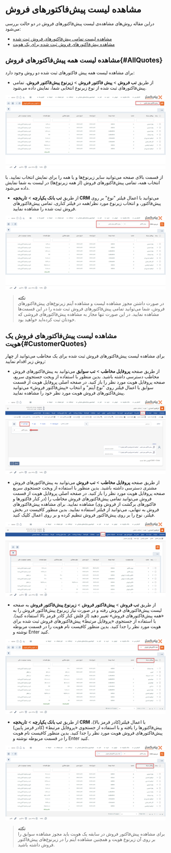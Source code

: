 # مشاهده لیست پیش‌فاکتورهای فروش
دراین مقاله روش‌های مشاهده‌ی لیست پیش‌فاکتورهای فروش در دو حالت بررسی می‌شود:<br>
- [مشاهده لیست تمامی پیش‌فاکتورهای فروش ثبت شده](#AllQuotes)
- [مشاهده پیش‌فاکتورهای فروش ثبت شده برای یک هویت](#CustomerQuotes)

## مشاهده لیست همه پیش‌فاکتورهای فروش{#AllQuotes}
برای مشاهده لیست همه پیش فاکتورهای ثبت شده دو روش وجود دارد:
- از طریق **تب فروش** > **پیش فاکتور فروش** > **زیرنوع پیش‌فاکتور فروش**، تمامی پیش‌فاکتورهای ثبت شده از نوع زیرنوع انتخابی شما،‌ نمایش داده می‌شود.

![مسیر اول نمایش لیست پیش‌فاکتورهای فروش](./Images/all-quoate-list-method1.2.8.3.png)

از قسمت بالای صفحه می‌توانید سایر زیرنوع‌ها و یا همه را برای نمایش انتخاب نمایید. با انتخاب همه، تمامی پیش‌فاکتورهای فروش (از همه زیرنوع‌ها) در لیست به شما نمایش داده می‌شود.

- از طریق **تب بانک یکپارچه** > **تاریخچه CRM**  می‌توانید با اعمال فیلتر "نوع" بر روی پیش‌فاکتور، و انتخاب زیرنوع مورد نظر/همه در فیلتر کناری، تمامی پیش‌فاکتورهای فروش ثبت شده را مشاهده نمایید.

![مسیر دوم نمایش لیست پیش‌فاکتورهای فروش](./Images/all-quoate-list-method2.2.8.3.png)

> **نکته**<br>
> در صورت داشتن مجوز مشاهده لیست و مشاهده آیتم زیرنوع‌های پیش‌فاکتورهای فروش، شما می‌توانید تمامی پیش‌فاکتورهای فروش ثبت شده را در این قسمت‌ها مشاهده نمایید. در این صورت تنها مجاز به مشاهده پیش‌فاکتورهای فروشی که خودتان ثبت کرده‌اید خواهید بود.<br>

## مشاهده لیست پیش‌فاکتورهای فروش یک هویت{#CustomerQuotes}
برای مشاهده لیست پیش‌فاکتورهای فروش ثبت شده برای یک مخاطب می‌توانید از چهار روش زیر اقدام نمایید:<br>

- از طریق صفحه **پروفایل مخاطب** > **تب سوابق** می‌توانید به پیش‌فاکتورهای فروش مخاطب دسترسی داشته باشید. بدین منظور با استفاده از ویجت جستجوی سریع، صفحه پروفایل هویت مورد نظر را باز کنید. در صفحه اصلی پروفایل هویت از قسمت سوابق با اعمال فیلتر روی "نوع آیتم" و انتخاب «پیش‌فاکتور فروش» می‌توانید پیش‌فاکتورهای فروش هویت مورد نظر خود را مشاهده نمایید.<br>

![مسیر اول نمایش لیست پیش‌فاکتورهای فروش یک هویت ](./Images/customer-quoate-list-method1.2.8.3.png)

- از طریق صفحه **پروفایل مخاطب** > **تب فروش** می‌توانید به پیش‌فاکتورهای فروش مشتری دسترسی داشته باشید. بدین منظور با استفاده از ویجت جستجوی سریع صفحه پروفایل هویت مورد نظر را باز کنید. در صفحه اصلی پروفایل هویت از قسمت فروش می‌توانید تمامی پیش‌فاکتورهای فروش مخاطب را (در کنار ‌فاکتورها و فاکتورهای برگشت از فروش وی) مشاهده نمایید. برای مشاهده پیش‌فاکتورهای فروش به تنهایی، می‌توانید از فیلتر استفاده نمایید. بدین منظور کافیست در بخش فیلتر، نوع را بر روی پیش‌فاکتور فروش تنظیم کرده و بر روی اعمال کلیک کنید. <br>

![مسیر دوم نمایش لیست پیش‌فاکتورهای فروش یک هویت](./Images/customer-quoate-list-method2.2.8.3.png)

- از طریق **تب فروش** > **پیش‌فاکتور فروش** > **زیرنوع پیش‌فاکتور فروش** به صفحه لیست پیش‌فاکتورهای فروش رفته و در صورت نیاز زیرنوع پیش‌فاکتور فروش را به «همه پیش‌فاکتورهای فروش» تغییر دهید (از فلش کنار کادر قرمز بالا استفاده کنید). با استفاده از جستجوی «پروفایل مرتبط» پیش‌فاکتورهای فروش ثبت شده برای هویت مورد نظر را جدا کنید. بدین منظور کافیست نام هویت را در  قسمت مربوطه نوشته و Enter کنید.
 
![مسیر سوم نمایش لیست پیش‌فاکتورهای فروش یک هویت](./Images/customer-quoate-list-method3.2.8.3.png)

- از طریق **تب بانک یکپارچه** > **تاریخچه CRM** با اعمال فیلتر(کادر قرمز بالا)،  پیش‌فاکتورها را یافته  و با استفاده از جستجوی «پروفایل مرتبط» (کادر قرمز پایین) پیش‌فاکتورهای فروش هویت مورد نظر را جدا کنید. بدین منظور کافیست نام هویت را در قسمت مربوطه نوشته و Enter کنید.

![مسیر چهارم نمایش لیست پیش‌فاکتورهای فروش یک هویت](./Images/customer-quoate-list-method4.2.8.3.png)

> **نکته**<br>
> برای مشاهده پیش‌فاکتور فروش در سابقه یک هویت باید مجوز مشاهده سوابق را بر روی آن زیرنوع هویت و همچنین مشاهده آیتم را در زیرنوع‌های پیش‌فاکتور فروش داشته باشید. <br>
